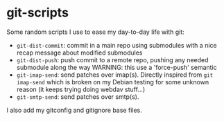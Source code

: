 # git-scripts

Some random scripts I use to ease my day-to-day life with git:

-	`git-dist-commit`: commit in a main repo using submodules with
	a nice recap message about modified submodules
-	`git-dist-push`: push commit to a remote repo, pushing any
	needed submodule along the way
	WARNING: this use a 'force-push' semantic
-	`git-imap-send`: send patches over imap(s). Directly inspired from
	`git imap-send` which is broken on my Debian testing for some
	unknown reason (it keeps trying doing webdav stuff...)
-	`git-smtp-send`: send patches over smtp(s).

I also add my gitconfig and gitignore base files.
